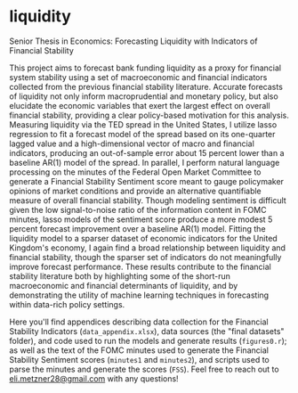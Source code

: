 # liquidity
Senior Thesis in Economics: Forecasting Liquidity with Indicators of Financial Stability

This project aims to forecast bank funding liquidity as a proxy for financial system stability using a set of macroeconomic and financial indicators collected from the previous financial stability literature. Accurate forecasts of liquidity not only inform macroprudential and monetary policy, but also elucidate the economic variables that exert the largest effect on overall financial stability, providing a clear policy-based motivation for this analysis. Measuring liquidity via the TED spread in the United States, I utilize lasso regression to fit a forecast model of the spread based on its one-quarter lagged value and a high-dimensional vector of macro and financial indicators, producing an out-of-sample error about 15 percent lower than a baseline AR(1) model of the spread. In parallel, I perform natural language processing on the minutes of the Federal Open Market Committee to generate a Financial Stability Sentiment score meant to gauge policymaker opinions of market conditions and provide an alternative quantifiable measure of overall financial stability. Though modeling sentiment is difficult given the low signal-to-noise ratio of the information content in FOMC minutes, lasso models of the sentiment score produce a more modest 5 percent forecast improvement over a baseline AR(1) model. Fitting the liquidity model to a sparser dataset of economic indicators for the United Kingdom's economy, I again find a broad relationship between liquidity and financial stability, though the sparser set of indicators do not meaningfully improve forecast performance. These results contribute to the financial stability literature both by highlighting some of the short-run macroeconomic and financial determinants of liquidity, and by demonstrating the utility of machine learning techniques in forecasting within data-rich policy settings.

Here you'll find appendices describing data collection for the Financial Stability Indicators (`data_appendix.xlsx`), data sources (the "final datasets" folder), and code used to run the models and generate results (`figures0.r`); as well as the text of the FOMC minutes used to generate the Financial Stability Sentiment scores (`minutes1` and `minutes2`), and scripts used to parse the minutes and generate the scores (`FSS`). Feel free to reach out to eli.metzner28@gmail.com with any questions!
